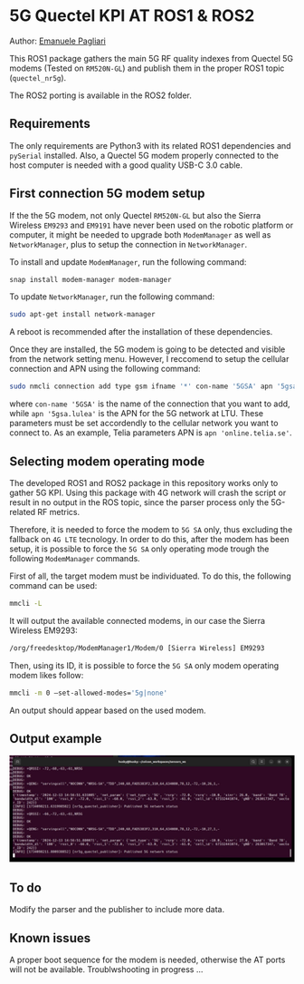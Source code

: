 # 5G Quectel KPI AT ROS1 & ROS2

 Author: [Emanuele Pagliari](https://github.com/Palia95)

 This ROS1 package gathers the main 5G RF quality indexes from Quectel 5G modems (Tested on `RM520N-GL`) and publish them in the proper ROS1 topic (`quectel_nr5g`).

 The ROS2 porting is available in the ROS2 folder.

## Requirements

 The only requirements are Python3 with its related ROS1 dependencies and `pySerial` installed. Also, a Quectel 5G modem properly connected to the host computer is needed with a good quality USB-C 3.0 cable.

## First connection 5G modem setup

If the the 5G modem, not only Quectel `RM520N-GL` but also the Sierra Wireless `EM9293` and `EM9191` have never been used on the robotic platform or computer, it might be needed to upgrade both `ModemManager` as well as `NetworkManager`, plus to setup the connection in `NetworkManager`. 

To install and update `ModemManager`, run the following command:
```bash
snap install modem-manager modem-manager
```
To update `NetworkManager`, run the following command:
```bash
sudo apt-get install network-manager
```
A reboot is recommended after the installation of these dependencies.

Once they are installed, the 5G modem is going to be detected and visible from the network setting menu. However, I reccomend to setup the cellular connection and APN using the following command:
```bash
sudo nmcli connection add type gsm ifname '*' con-name '5GSA' apn '5gsa.lulea' connection.autoconnect yes
```
where `con-name '5GSA'` is the name of the connection that you want to add, while `apn '5gsa.lulea'` is the APN for the 5G network at LTU. These parameters must be set accordendly to the cellular network you want to connect to. As an example, Telia parameters APN is `apn 'online.telia.se'`.

## Selecting modem operating mode

The developed ROS1 and ROS2 package in this repository works only to gather 5G KPI. Using this package with 4G network will crash the script or result in no output in the ROS topic, since the parser process only the 5G-related RF metrics. 

Therefore, it is needed to force the modem to `5G SA` only, thus excluding the fallback on `4G LTE` tecnology. In order to do this, after the modem has been setup, it is possible to force the `5G SA` only operating mode trough the following `ModemManager` commands.

First of all, the target modem must be individuated. To do this, the following command can be used:
```bash
mmcli -L
```
It will output the available connected modems, in our case the Sierra Wireless EM9293:
```bash
/org/freedesktop/ModemManager1/Modem/0 [Sierra Wireless] EM9293
```
Then, using its ID, it is possible to force the `5G SA` only modem operating modem likes follow:
```bash
mmcli -m 0 —set-allowed-modes='5g|none'
```
An output should appear based on the used modem.

## Output example

![NR5G](img/output.jpg)

## To do

Modify the parser and the publisher to include more data.

## Known issues

A proper boot sequence for the modem is needed, otherwise the AT ports will not be available. Troublwshooting in progress ...
